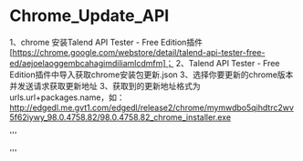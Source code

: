 # Chrome_Update_API


1、chrome 安装Talend API Tester - Free Edition插件[https://chrome.google.com/webstore/detail/talend-api-tester-free-ed/aejoelaoggembcahagimdiliamlcdmfm]；
2、Talend API Tester - Free Edition插件中导入获取chrome安装包更新.json
3、选择你要更新的chrome版本并发送请求获取更新地址
3、获取到的更新地址格式为urls.url+packages.name，如：http://edgedl.me.gvt1.com/edgedl/release2/chrome/mymwdbo5qihdtrc2wv5f62iywy_98.0.4758.82/98.0.4758.82_chrome_installer.exe

'''
<?xml version="1.0" encoding="UTF-8" ?>
<response protocol="3.0" server="prod">
    <daystart elapsed_days="5522" elapsed_seconds="69005"/>
    <app appid="{8A69D345-D564-463C-AFF1-A69D9E530F96}" cohort="1:gu/i19:" cohortname="Stable Installs &amp; Full Version Pins" status="ok">
        <updatecheck status="ok">
            <urls>
                <url codebase="http://edgedl.me.gvt1.com/edgedl/release2/chrome/mymwdbo5qihdtrc2wv5f62iywy_98.0.4758.82/"/>
                <url codebase="http://redirector.gvt1.com/edgedl/release2/chrome/mymwdbo5qihdtrc2wv5f62iywy_98.0.4758.82/"/>
                <url codebase="https://edgedl.me.gvt1.com/edgedl/release2/chrome/mymwdbo5qihdtrc2wv5f62iywy_98.0.4758.82/"/>
                <url codebase="https://redirector.gvt1.com/edgedl/release2/chrome/mymwdbo5qihdtrc2wv5f62iywy_98.0.4758.82/"/>
                <url codebase="http://dl.google.com/release2/chrome/mymwdbo5qihdtrc2wv5f62iywy_98.0.4758.82/"/>
                <url codebase="https://dl.google.com/release2/chrome/mymwdbo5qihdtrc2wv5f62iywy_98.0.4758.82/"/>
                <url codebase="http://www.google.com/dl/release2/chrome/mymwdbo5qihdtrc2wv5f62iywy_98.0.4758.82/"/>
                <url codebase="https://www.google.com/dl/release2/chrome/mymwdbo5qihdtrc2wv5f62iywy_98.0.4758.82/"/>
            </urls>
            <manifest version="98.0.4758.82">
                <actions>
                    <action arguments="--verbose-logging --do-not-launch-chrome --channel=stable" event="install" run="98.0.4758.82_chrome_installer.exe"/>
                    <action Version="98.0.4758.82" event="postinstall" onsuccess="exitsilentlyonlaunchcmd"/>
                </actions>
                <packages>
                    <package fp="1.6392c07e5c4c481f65d1bdf1a2d5e31a3b2762b6ad8905de33ce715317062fc7" hash="qErbbJiBr/xtKIUrzk/MFiwo1So=" hash_sha256="6392c07e5c4c481f65d1bdf1a2d5e31a3b2762b6ad8905de33ce715317062fc7" name="98.0.4758.82_chrome_installer.exe" required="true" size="82022504"/>
                </packages>
            </manifest>
        </updatecheck>
    </app>
</response>
'''
